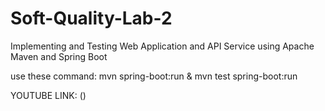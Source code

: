 ﻿# Soft-Quality-Lab-2

Implementing and Testing Web Application and API Service using Apache Maven and Spring Boot

use these command:  mvn spring-boot:run & mvn test spring-boot:run

YOUTUBE LINK: ()
